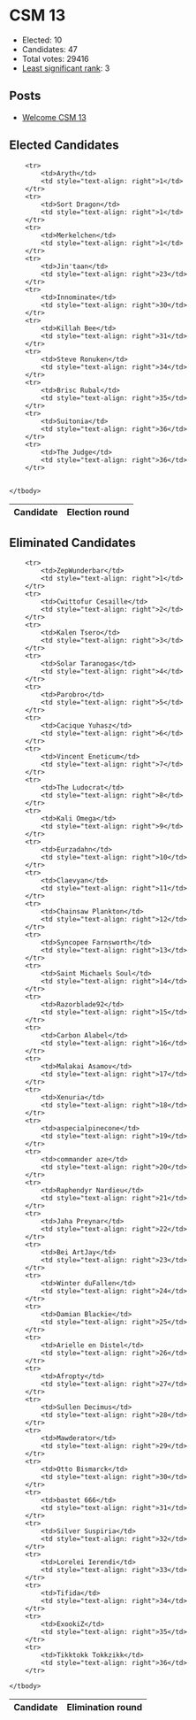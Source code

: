 # CSM 13

* Elected: 10
* Candidates: 47
* Total votes: 29416
* [Least significant rank](/least-significant-rank): 3


## Posts

* [ Welcome CSM 13 ]( https://www.eveonline.com/news/view/welcome-csm-13 )



## Elected Candidates

<table>
    <thead>
        <tr>
            <th>Candidate</th>
            <th>Election round</th>
        </tr>
    </thead>
    <tbody>
        
        <tr>
            <td>Aryth</td>
            <td style="text-align: right">1</td>
        </tr>
        <tr>
            <td>Sort Dragon</td>
            <td style="text-align: right">1</td>
        </tr>
        <tr>
            <td>Merkelchen</td>
            <td style="text-align: right">1</td>
        </tr>
        <tr>
            <td>Jin'taan</td>
            <td style="text-align: right">23</td>
        </tr>
        <tr>
            <td>Innominate</td>
            <td style="text-align: right">30</td>
        </tr>
        <tr>
            <td>Killah Bee</td>
            <td style="text-align: right">31</td>
        </tr>
        <tr>
            <td>Steve Ronuken</td>
            <td style="text-align: right">34</td>
        </tr>
        <tr>
            <td>Brisc Rubal</td>
            <td style="text-align: right">35</td>
        </tr>
        <tr>
            <td>Suitonia</td>
            <td style="text-align: right">36</td>
        </tr>
        <tr>
            <td>The Judge</td>
            <td style="text-align: right">36</td>
        </tr>
        
        
    </tbody>
</table>

## Eliminated Candidates
<table>
    <thead>
        <tr>
            <th>Candidate</th>
            <th>Elimination round</th>
        </tr>
    </thead>
    <tbody>
        
        <tr>
            <td>ZepWunderbar</td>
            <td style="text-align: right">1</td>
        </tr>
        <tr>
            <td>Cwittofur Cesaille</td>
            <td style="text-align: right">2</td>
        </tr>
        <tr>
            <td>Kalen Tsero</td>
            <td style="text-align: right">3</td>
        </tr>
        <tr>
            <td>Solar Taranogas</td>
            <td style="text-align: right">4</td>
        </tr>
        <tr>
            <td>Parobro</td>
            <td style="text-align: right">5</td>
        </tr>
        <tr>
            <td>Cacique Yuhasz</td>
            <td style="text-align: right">6</td>
        </tr>
        <tr>
            <td>Vincent Eneticum</td>
            <td style="text-align: right">7</td>
        </tr>
        <tr>
            <td>The Ludocrat</td>
            <td style="text-align: right">8</td>
        </tr>
        <tr>
            <td>Kali Omega</td>
            <td style="text-align: right">9</td>
        </tr>
        <tr>
            <td>Eurzadahn</td>
            <td style="text-align: right">10</td>
        </tr>
        <tr>
            <td>Claevyan</td>
            <td style="text-align: right">11</td>
        </tr>
        <tr>
            <td>Chainsaw Plankton</td>
            <td style="text-align: right">12</td>
        </tr>
        <tr>
            <td>Syncopee Farnsworth</td>
            <td style="text-align: right">13</td>
        </tr>
        <tr>
            <td>Saint Michaels Soul</td>
            <td style="text-align: right">14</td>
        </tr>
        <tr>
            <td>Razorblade92</td>
            <td style="text-align: right">15</td>
        </tr>
        <tr>
            <td>Carbon Alabel</td>
            <td style="text-align: right">16</td>
        </tr>
        <tr>
            <td>Malakai Asamov</td>
            <td style="text-align: right">17</td>
        </tr>
        <tr>
            <td>Xenuria</td>
            <td style="text-align: right">18</td>
        </tr>
        <tr>
            <td>aspecialpinecone</td>
            <td style="text-align: right">19</td>
        </tr>
        <tr>
            <td>commander aze</td>
            <td style="text-align: right">20</td>
        </tr>
        <tr>
            <td>Raphendyr Nardieu</td>
            <td style="text-align: right">21</td>
        </tr>
        <tr>
            <td>Jaha Preynar</td>
            <td style="text-align: right">22</td>
        </tr>
        <tr>
            <td>Bei ArtJay</td>
            <td style="text-align: right">23</td>
        </tr>
        <tr>
            <td>Winter duFallen</td>
            <td style="text-align: right">24</td>
        </tr>
        <tr>
            <td>Damian Blackie</td>
            <td style="text-align: right">25</td>
        </tr>
        <tr>
            <td>Arielle en Distel</td>
            <td style="text-align: right">26</td>
        </tr>
        <tr>
            <td>Afropty</td>
            <td style="text-align: right">27</td>
        </tr>
        <tr>
            <td>Sullen Decimus</td>
            <td style="text-align: right">28</td>
        </tr>
        <tr>
            <td>Mawderator</td>
            <td style="text-align: right">29</td>
        </tr>
        <tr>
            <td>Otto Bismarck</td>
            <td style="text-align: right">30</td>
        </tr>
        <tr>
            <td>bastet 666</td>
            <td style="text-align: right">31</td>
        </tr>
        <tr>
            <td>Silver Suspiria</td>
            <td style="text-align: right">32</td>
        </tr>
        <tr>
            <td>Lorelei Ierendi</td>
            <td style="text-align: right">33</td>
        </tr>
        <tr>
            <td>Tifida</td>
            <td style="text-align: right">34</td>
        </tr>
        <tr>
            <td>ExookiZ</td>
            <td style="text-align: right">35</td>
        </tr>
        <tr>
            <td>Tikktokk Tokkzikk</td>
            <td style="text-align: right">36</td>
        </tr>
        
    </tbody>
</table>
